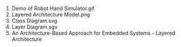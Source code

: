1) Demo of Robot Hand Simulator.gif
2) Layered Architecture Model.png
3) Class Diagram.svg
4) Layer Diagram.sgv
5) An Architecture-Based Approach for Embedded Systems - Layered Architecture
